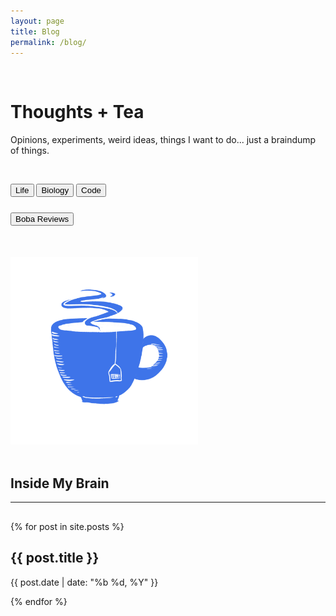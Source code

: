 ```yaml
---
layout: page
title: Blog
permalink: /blog/
---
```


<div class='flex' style='margin-top:-40px;'>
<div>
    <h1 id='title' style="margin-top:110px"><span>Thoughts</span> + Tea</h1>
    <p style='margin-bottom:45px;'>Opinions, experiments, weird ideas, things I want to do...  just a braindump of things.</p>
    <div class='flex' style='justify-content:left;'>
        <button class='btn2 marginleft' onclick="window.location.href='/categories/life'">Life</button>
        <button class='btn2 marginleft' onclick="window.location.href='/categories/biology'">Biology</button>
        <button class='btn2 marginleft' onclick="window.location.href='/categories/coding'">Code</button>
    </div>
    <div class='flex' style='justify-content:left; margin-top:25px;'>
        <button class='btn2 marginleft' onclick="window.location.href='/specials/milk-tea/'">Boba Reviews</button>
        <!--<button class='btn2 marginleft'>Documentries</button>-->
    </div>
</div>

<img src='/assets/tea.png' style='width:300px;height:300px; margin-top:50px;'>

</div>



<br>

## Inside My Brain
<hr style='margin-bottom:30px'>
{% for post in site.posts %}
<div onclick="window.location.href='{{ post.url }}'" class='articlelink'>
    <h2>{{ post.title }}</h2>
    <p>{{ post.date | date: "%b %d, %Y" }}</p>
</div>
 
{% endfor %}


<br>







<!--
<div class='category-con'>
{% for category in site.categories %}

    {% capture category_name %}{{ category | first }}{% endcapture %}
    
    <a href='/categories/{{category_name}}'>{{ category_name | capitalize}}</a>

{% endfor %}

<a>All Posts</a>
</div>-->